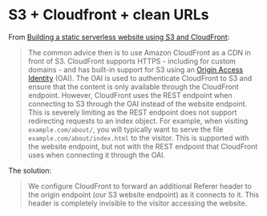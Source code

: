 # S3 + Cloudfront + clean URLs

From [Building a static serverless website using S3 and CloudFront](https://sanderknape.com/2020/02/building-a-static-serverless-website-using-s3-cloudfront/):
> The common advice then is to use Amazon CloudFront as a CDN in front of S3. CloudFront supports HTTPS - including for custom domains - and has built-in support for S3 using an [Origin Access Identity](https://docs.aws.amazon.com/AmazonCloudFront/latest/DeveloperGuide/private-content-restricting-access-to-s3.html) (OAI). The OAI is used to authenticate CloudFront to S3 and ensure that the content is only available through the CloudFront endpoint. However, CloudFront uses the REST endpoint when connecting to S3 through the OAI instead of the website endpoint. This is severely limiting as the REST endpoint does not support redirecting requests to an index object. For example, when visiting `example.com/about/`, you will typically want to serve the file `example.com/about/index.html` to the visitor. This is supported with the website endpoint, but not with the REST endpoint that CloudFront uses when connecting it through the OAI.

The solution:
> We configure CloudFront to forward an additional Referer header to the origin endpoint (our S3 website endpoint) as it connects to it. This header is completely invisible to the visitor accessing the website.